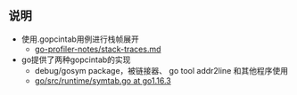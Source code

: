 ## 说明
* 使用.gopcintab用例进行栈帧展开
    * [go-profiler-notes/stack-traces.md](https://github.com/DataDog/go-profiler-notes/blob/main/stack-traces.md#gopclntab)
* go提供了两种gopcintab的实现
    * debug/gosym package，被链接器、 go tool addr2line 和其他程序使用
    * [go/src/runtime/symtab.go at go1.16.3 ](https://github.com/golang/go/blob/go1.16.3/src/runtime/symtab.go)

